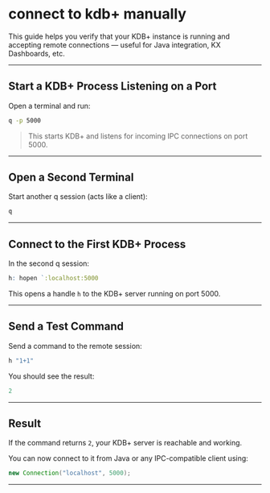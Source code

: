# connect to kdb+ manually

This guide helps you verify that your KDB+ instance is running and accepting remote connections — useful for Java integration, KX Dashboards, etc.

---

## Start a KDB+ Process Listening on a Port

Open a terminal and run:

```bash
q -p 5000
```

> This starts KDB+ and listens for incoming IPC connections on port 5000.

---

## Open a Second Terminal

Start another q session (acts like a client):

```bash
q
```

---

## Connect to the First KDB+ Process

In the second q session:

```q
h: hopen `:localhost:5000
```

This opens a handle `h` to the KDB+ server running on port 5000.

---

## Send a Test Command

Send a command to the remote session:

```q
h "1+1"
```

You should see the result:

```q
2
```

---

## Result

If the command returns `2`, your KDB+ server is reachable and working.

You can now connect to it from Java or any IPC-compatible client using:
```java
new Connection("localhost", 5000);
```

---

